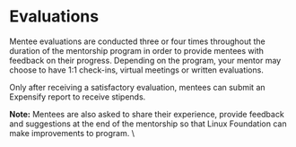 # Evaluations

Mentee evaluations are conducted three or four times throughout the duration of the mentorship program in order to provide mentees with feedback on their progress. Depending on the program, your mentor may choose to have 1:1 check-ins, virtual meetings or written evaluations.&#x20;

Only after receiving a satisfactory evaluation, mentees can submit an Expensify report to receive stipends. &#x20;

**Note:** Mentees are also asked to share their experience, provide feedback and suggestions at the end of the mentorship so that Linux Foundation can make improvements to program. \
